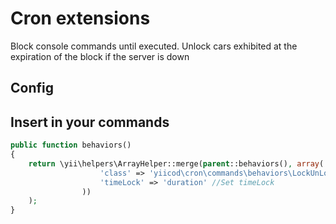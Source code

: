 Cron extensions
===============

Block console commands until executed. 
Unlock cars exhibited at the expiration of the block if the server is down

Config
------

Insert in your commands
-----------------------

```php
public function behaviors()
{
    return \yii\helpers\ArrayHelper::merge(parent::behaviors(), array('LockUnLockBehavior' => array(
                    'class' => 'yiicod\cron\commands\behaviors\LockUnLockBehavior',
                    'timeLock' => 'duration' //Set timeLock
                ))
    );
}
```